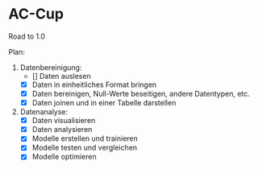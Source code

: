 # AC-Cup

Road to 1.0

Plan:
1. Datenbereinigung: 
    - [] Daten auslesen
    - [x] Daten in einheitliches Format bringen
    - [x] Daten bereinigen, Null-Werte beseitigen, andere Datentypen, etc.
    - [x] Daten joinen und in einer Tabelle darstellen

2. Datenanalyse:
    - [x] Daten visualisieren
    - [x] Daten analysieren
    - [x] Modelle erstellen und trainieren
    - [x] Modelle testen und vergleichen
    - [x] Modelle optimieren
